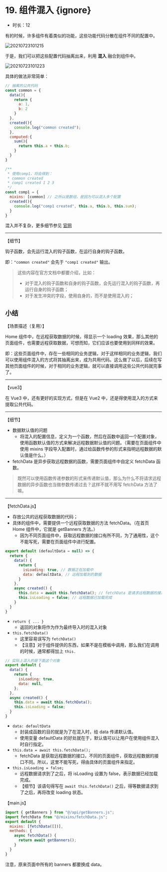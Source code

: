 # 19. 组件混入 {ignore}

- 时长：12

有的时候，许多组件有着类似的功能，这些功能代码分散在组件不同的配置中。

![20210723101215](https://cdn.jsdelivr.net/gh/123taojiale/dahuyou_picture@main/blogs/20210723101215.png)

于是，我们可以把这些配置代码抽离出来，利用 **混入** 融合到组件中。

![20210723101223](https://cdn.jsdelivr.net/gh/123taojiale/dahuyou_picture@main/blogs/20210723101223.png)

具体的做法非常简单：

```js
// 抽离的公共代码
const common = {
  data(){
    return {
      a: 1,
      b: 2
    }
  },
  created(){
    console.log("common created");
  },
  computed:{
    sum(){
      return this.a + this.b;
    }
  }
}
```

```js
/**
 * 使用comp1，将会得到：
 * common created
 * comp1 created 1 2 3
 */
const comp1 = {
  mixins: [common] // 之所以是数组，是因为可以混入多个配置
  created(){
    console.log("comp1 created", this.a, this.b, this.sum);
  }
}
```

混入并不复杂，更多细节参见 [官网](https://cn.vuejs.org/v2/guide/mixins.html)

---

【细节】

钩子函数，会先运行混入的钩子函数，在运行自身的钩子函数。

即：`"common created"` 会先于 `"comp1 created"` 输出。

> 这些内容在官方文档中都要介绍，比如：
> - 对于混入的钩子函数和自身的钩子函数，会先运行混入的钩子函数，再运行自身的钩子函数；
> - 对于发生冲突的字段，使用自身的，而不是使用混入的；

## 小结

【场景描述（复用）】

Home 组件中，在远程获取数据的时候，得显示一个 loading 效果，那么其他的页面组件，也需要远程获取数据，可想而知，它们应该也要使用到同样的效果。

即：这些页面组件中，存在一些相同的业务逻辑，对于这样相同的业务逻辑，我们可以使用组件混入的方式将其抽离出来，成为共用代码。这么做了以后，后续在写其他页面组件的时候，对于相同的业务逻辑，就可以直接调用这些公共代码就完事了。

---

【vue3】

在 Vue3 中，还有更好的实现方式，但是在 Vue2 中，还是得使用混入的方式来提取公共代码。

---

【细节】

- 数据默认值的问题
  - 将混入的配置信息，定义为一个函数，然后在函数中返回一个配置对象，使用函数默认值的方式来解决远程数据默认值的问题。（需要在页面组件中使用 mixins 字段导入配置时，通过给函数传参的形式来指明远程数据的默认值是什么。）
- fetchData 是异步获取远程数据的函数，需要页面组件中自定义 fetchData 函数。

> 既然可以使用函数传递参数的形式来传递默认值，那么为什么不将请求远程数据的异步函数也当做参数传递过去？这样不就不用写 fetchData 方法了嘛。

---

【fetchData.js】

- 存放公共的远程获取数据的代码；
- 具体的组件中，需要提供一个远程获取数据的方法 fetchData。（在首页 Home 组件中，它就是 getBanners 方法。）
  - 因为不同页面组件中，获取远程数据的接口有所不同，为了通用性，这个不能写死，需要在页面组件中进行配置。

```js
export default (defaultData = null) => {
  return {
    data() {
      return {
        isLoading: true, // 数据正在加载中
        data: defaultData, // 远程加载到的数据
      }
    },
    async created() {
      this.data = await this.fetchData(); // fetchData 是请求远程数据的接口，由具体的组件提供。
      this.isLoading = false; // 远程数据已加载完成
    }
  }
}
```

- `return { ... }`
  - 返回的对象将作为作为最终导入时的混入对象
- `this.fetchData()`
  - 这里容易误写为 `fetchData()`
  - 【注意】对于组件提供的东西，如果不是在模板中调用，那么我们在调用的时候，通常都得加上 `this.`

```js
// 实际上混入的是下面这个对象
export default {
  data() {
    return {
      isLoading: true,
      data: null,
    };
  },
  async created() {
    this.data = await this.fetchData();
    this.isLoading = false;
  }
}
```

- `data: defaultData`
  - 封装成函数的目的就是为了在混入时，给 data 传递默认值。
  - 使用变量 defaultData 的好处就在于，默认值可以让用户在使用组件混入时自行指定。
- `this.data = await this.fetchData();`
  - fetchData 是获取远程数据的接口，不同的页面组件，获取远程数据的接口不同。所以，这里不能写死，得由具体的页面组件来指定。
- `this.isLoading = false;`
  - 远程数据请求到了之后，将 isLoading 设置为 false，表示数据已经加载完成。
  - 【细节】该语句得写在 `await this.fetchData()` 之后，得等数据请求到了之后，再将改变 loading 状态。

【main.js】

```js
import { getBanners } from "@/api/getBanners.js";
import fetchData from "@/mixins/fetchData.js";
export default {
  mixins: [fetchData([])],
  methods: {
    async fetchData() {
      return await getBanners();
    }
  }
}
```

注意，原来页面中所有的 banners 都要换成 data。